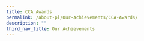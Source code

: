```yaml
---
title: CCA Awards
permalink: /about-pl/Our-Achievements/CCA-Awards/
description: ""
third_nav_title: Our Achievements
---
```


